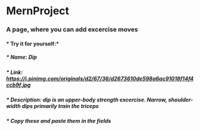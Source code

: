 # MernProject
### A page, where you can add excercise moves
#### * Try it for yourself:*
##### * Name: Dip
##### * Link: https://i.pinimg.com/originals/d2/67/36/d2673610de598a6ac91018f14f4ccb9f.jpg
##### * Description: dip is an upper-body strength excercise. Narrow, shoulder-width dips primarily train the triceps
##### * Copy these and paste them in the fields
